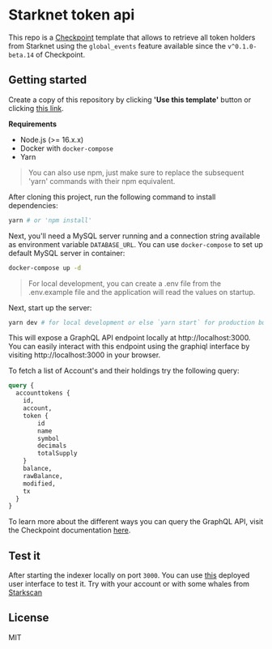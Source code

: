 # Starknet token api

This repo is a [Checkpoint](https://checkpoint.fyi) template that allows to retrieve all token holders from Starknet using the `global_events` feature available since the `v^0.1.0-beta.14` of Checkpoint.

## Getting started

Create a copy of this repository by clicking **'Use this template'** button or clicking [this
link](https://github.com/snapshot-labs/token-api-checkpoint/generate).

**Requirements**

- Node.js (>= 16.x.x)
- Docker with `docker-compose`
- Yarn

> You can also use npm, just make sure to replace the subsequent 'yarn' commands with their npm equivalent.

After cloning this project, run the following command to install dependencies:

```bash
yarn # or 'npm install'
```

Next, you'll need a MySQL server running and a connection string available as environment variable `DATABASE_URL`.
You can use `docker-compose` to set up default MySQL server in container:

```bash
docker-compose up -d
```

> For local development, you can create a .env file from the .env.example file and the application will read the values on startup.

Next, start up the server:

```bash
yarn dev # for local development or else `yarn start` for production build.
```

This will expose a GraphQL API endpoint locally at http://localhost:3000. You can easily interact with this endpoint using the graphiql interface by visiting http://localhost:3000 in your browser.

To fetch a list of Account's and their holdings try the following query:

```graphql
query {
  accounttokens {
    id,
    account,
    token {
      	id
    	name
    	symbol
    	decimals
    	totalSupply
    }
    balance,
    rawBalance,
    modified,
    tx
  }
}
```

To learn more about the different ways you can query the GraphQL API, visit the Checkpoint documentation [here](https://docs.checkpoint.fyi/).

## Test it
After starting the indexer locally on port `3000`. You can use [this](https://checkpoint-token-api-ui.vercel.app/) deployed user interface to test it. Try with your account or with some whales from [Starkscan](https://starkscan.co/accounts)

## License

MIT
